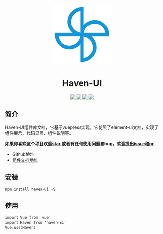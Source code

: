 <p align="center">
    <img src="/docs/.vuepress/public/logo.png">
</p>

<h1 align="center">Haven-UI</h1>

<p align="center">
    <a href="https://www.npmjs.com/package/vssue" target="_blank">
        <img src="https://img.shields.io/npm/v/vssue.svg?logo=npm">
    </a>
    <a href="https://github.com/vuejs/vuepress" target="_blank">
        <img src="https://img.shields.io/badge/vuepress-1.2.0-brightgreen.svg">
    </a>
    <a href="https://github.com/ElemeFE/elements" target="_blank">
        <img src="https://img.shields.io/badge/Element--UI-2.13.0-green">
    </a>
    <a href="https://github.com/metachris/vue-highlightjs" target="_blank">
        <img src="https://img.shields.io/badge/vue--highlight-1.3.3-brightgreen.svg">
    </a>
</p>


## 简介
<p>
Haven-UI组件库文档，它基于vuepress实现。它仿照了element-ui文档，实现了组件展示，代码显示、组件说明等。
</p>

**如果你喜欢这个项目欢迎[star!](https://github.com/Jarhowe/Haven-UI)或者有任何使用问题和bug，欢迎提出[issue和pr](https://github.com/Jarhowe/Haven-UI/issues)**
- [Github地址](https://github.com/Jarhowe/Haven-UI)
- [组件文档地址](https://jarhowe.github.io/Haven-UI/)


## 安装
```
npm install haven-ui -S
```

## 使用
```
import Vue from 'vue'
import Haven from 'haven-ui'
Vue.use(Haven)
```
